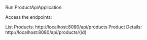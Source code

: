 Run ProductApiApplication.

Access the endpoints:

List Products: http://localhost:8080/api/products
Product Details: http://localhost:8080/api/products/{id}